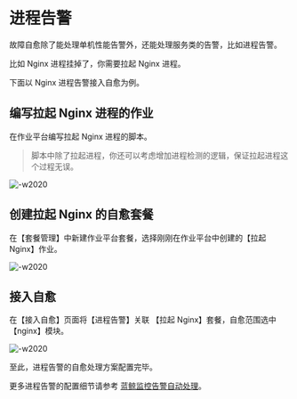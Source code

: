 # 进程告警

故障自愈除了能处理单机性能告警外，还能处理服务类的告警，比如进程告警。

比如 Nginx 进程挂掉了，你需要拉起 Nginx 进程。

下面以 Nginx 进程告警接入自愈为例。

## 编写拉起 Nginx 进程的作业

在作业平台编写拉起 Nginx 进程的脚本。

> 脚本中除了拉起进程，你还可以考虑增加进程检测的逻辑，保证拉起进程这个过程无误。

![-w2020](../assets/14955087013221.jpg)

## 创建拉起 Nginx 的自愈套餐

在【套餐管理】中新建作业平台套餐，选择刚刚在作业平台中创建的【拉起 Nginx】作业。

![-w2020](../assets/14955086379695.jpg)

## 接入自愈

在【接入自愈】页面将【进程告警】关联 【拉起 Nginx】套餐，自愈范围选中【nginx】模块。

![-w2020](../assets/15360456528813.jpg)

至此，进程告警的自愈处理方案配置完毕。

更多进程告警的配置细节请参考 [蓝鲸监控告警自动处理](../functions/Alarm_Automatic_Processing.md)。


